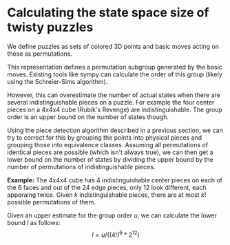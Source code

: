 # Calculating the state space size of twisty puzzles

We define puzzles as sets of colored 3D points and basic moves acting on these as permutations.

This representation defines a permutation subgroup generated by the basic moves. Existing tools like sympy can calculate the order of this group (likely using the Schreier-Sims algorithm).

However, this can overestimate the number of actual states when there are several indistinguishable pieces on a puzzle. For example the four center pieces on a 4x4x4 cube (Rubik's Revenge) are indistinguishable. The group order is an upper bound on the number of states though.

Using the piece detection algorithm described in a previous section, we can try to correct for this by grouping the points into physical pieces and grouping those into equivalence classes. Assuming all permutations of identical pieces are possible (which isn't always true), we can then get a lower bound on the number of states by dividing the upper bound by the number of permutations of indistinguishable pieces.

**Example:**
The 4x4x4 cube has 4 indistinguishable center pieces on each of the 6 faces and out of the 24 edge pieces, only 12 look different, each apperaing twice. Given $k$ indistinguishable pieces, there are at most $k!$ possible permutations of them.

Given an upper estimate for the group order *u*, we can calculate the lower bound *l* as follows:
$$l = u / ((4!)^6 * 2^{12})$$

